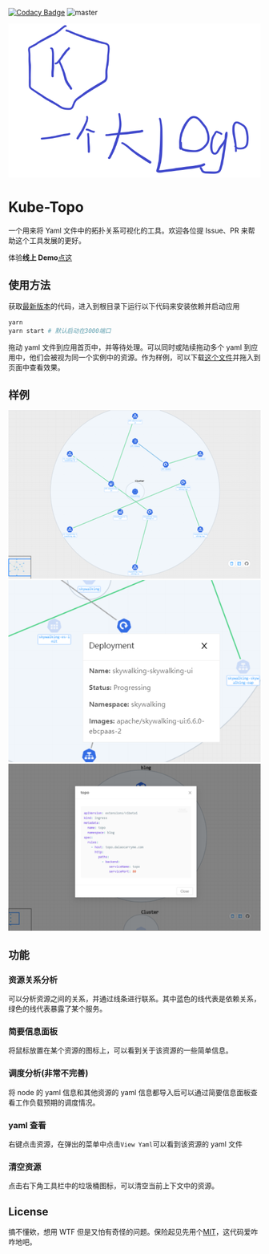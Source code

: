 [![Codacy Badge](https://app.codacy.com/project/badge/Grade/75c9c3ff1c8d4e17abf64f72d7330551)](https://www.codacy.com/manual/Okabe-Kurisu/kube-topo?utm_source=github.com&utm_medium=referral&utm_content=Okabe-Kurisu/kube-topo&utm_campaign=Badge_Grade)
![master](https://github.com/Okabe-Kurisu/kube-topo/workflows/master/badge.svg)

![logo](./images/logo.png)

# Kube-Topo

一个用来将 Yaml 文件中的拓扑关系可视化的工具。欢迎各位提 Issue、PR 来帮助这个工具发展的更好。

体验**线上 Demo**[点这](http://topo.dalaocarryme.com)

## 使用方法

获取[最新版本]()的代码，进入到根目录下运行以下代码来安装依赖并启动应用

```sh
yarn
yarn start # 默认启动在3000端口
```

拖动 yaml 文件到应用首页中，并等待处理。可以同时或陆续拖动多个 yaml 到应用中，他们会被视为同一个实例中的资源。作为样例，可以下载[这个文件](https://raw.githubusercontent.com/Okabe-Kurisu/kube-topo/master/deployment.yaml)并拖入到页面中查看效果。

## 样例

![](./images/case1.png)
![](./images/case2.png)
![](./images/case3.png)

## 功能

### 资源关系分析

可以分析资源之间的关系，并通过线条进行联系。其中蓝色的线代表是依赖关系，绿色的线代表暴露了某个服务。

### 简要信息面板

将鼠标放置在某个资源的图标上，可以看到关于该资源的一些简单信息。

### 调度分析(非常不完善)

将 node 的 yaml 信息和其他资源的 yaml 信息都导入后可以通过简要信息面板查看工作负载预期的调度情况。

### yaml 查看

右键点击资源，在弹出的菜单中点击`View Yaml`可以看到该资源的 yaml 文件

### 清空资源

点击右下角工具栏中的垃圾桶图标，可以清空当前上下文中的资源。

## License

搞不懂欸，想用 WTF 但是又怕有奇怪的问题。保险起见先用个[MIT](./LICENSE)，这代码爱咋咋地吧。
